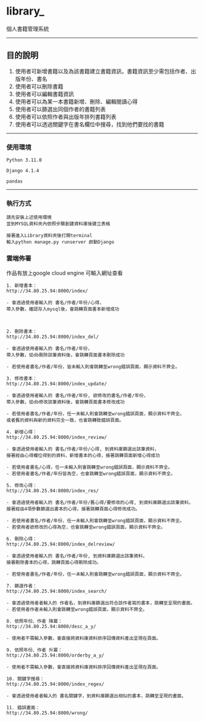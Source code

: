 # library_
個⼈書籍管理系統

-----
## 目的說明

1. 使⽤者可新增書籍以及為該書籍建立書籍資訊，書籍資訊⾄少需包括作者、出版年份、書名
2. 使⽤者可以刪除書籍
3. 使⽤者可以編輯書籍資訊
4. 使⽤者可以為某⼀本書籍新增、刪除、編輯閱讀⼼得
5. 使⽤者可以篩選出同個作者的書籍列表
6. 使⽤者可以依照作者與出版年排列書籍列表
7. 使⽤者可以透過關鍵字在書名欄位中搜尋，找到他們要找的書籍
-----

### 使用環境

`Python 3.11.0`

`Django 4.1.4`

`pandas `

-----

### 執行方式

```
請先安裝上述使用環境
並到MYSQL資料夾內依照步驟創建資料庫後建立表格

接著進入Library資料夾後打開terminal 
輸入python manage.py runserver 啟動Django

```

### 雲端佈署

作品有放上google cloud engine
可輸入網址查看
```
1. 新增書本：
http://34.80.25.94:8000/index/

- 會透過使用者輸入的 書名/作者/年份/心得，
帶入參數，確認存入mysql後，會跳轉頁面書本新增成功



2. 刪除書本：
http://34.80.25.94:8000/index_del/

- 會透過使用者輸入的 書名/作者/年份，
帶入參數，從db刪除該筆資料後，會跳轉頁面書本刪除成功

- 若使用者書名/作者/年份，皆未輸入則會跳轉至wrong錯誤頁面，顯示資料不齊全。

3. 修改書本：
http://34.80.25.94:8000/index_update/

- 會透過使用者輸入的 書名/作者/年份, 欲修改的書名/作者/年份，
帶入參數，從db修改該筆資料後，會跳轉頁面書本修改成功

- 若使用者書名/作者/年份，任一未輸入則會跳轉至wrong錯誤頁面，顯示資料不齊全。
或者舊的資料與新的資料完全一致，也會跳轉致錯誤頁面。

4. 新增心得：
http://34.80.25.94:8000/index_review/

- 會透過使用者輸入的 書名/作者/年份/心得, 到資料庫篩選出該筆資料，
接著經由心得欄位得到的資料，新增書本的心得，接著跳轉頁面新增心得成功

- 若使用者書名/心得，任一未輸入則會跳轉至wrong錯誤頁面，顯示資料不齊全。
- 若使用者書名/作者/年份皆為空，也會跳轉至wrong錯誤頁面，顯示資料不齊全。

5. 修改心得：
http://34.80.25.94:8000/index_res/

- 會透過使用者輸入的 書名/作者/年份/舊心得/要修改的心得, 到資料庫篩選出該筆資料，
接著經由4項參數篩選出書本的心得，接著跳轉頁面心得修改成功。

- 若使用者書名/作者/年份，任一未輸入則會跳轉至wrong錯誤頁面，顯示資料不齊全。
- 若使用者欲修改的心得為空，也會跳轉至wrong錯誤頁面，顯示資料不齊全。

6. 刪除心得：
http://34.80.25.94:8000/index_delreview/

- 會透過使用者輸入的 書名/作者/年份, 到資料庫篩選出該筆資料，
接著刪除書本的心得，跳轉頁面心得刪除成功。

- 若使用者書名/作者/年份，任一未輸入則會跳轉至wrong錯誤頁面，顯示資料不齊全。

7. 篩選作者：
http://34.80.25.94:8000/index_search/

- 會透過使用者者輸入的 作者名，到資料庫篩選出符合該作者寫的書本，跳轉至呈現的畫面。
- 若使用者作者未輸入則會跳轉至wrong錯誤頁面，顯示資料不齊全。

8. 依照年份、作者 降冪：
http://34.80.25.94:8000/desc_a_y/

- 使用者不需輸入參數，會直接將資料庫資料排序回傳資料產出呈現在頁面。

9. 依照年份、作者 升冪：
http://34.80.25.94:8000/orderby_a_y/

- 使用者不需輸入參數，會直接將資料庫資料排序回傳資料產出呈現在頁面。

10. 關鍵字搜尋：
http://34.80.25.94:8000/index_regex/

- 會透過使用者者輸入的 書名關鍵字，到資料庫篩選出相似的書本，跳轉至呈現的畫面。

11. 錯誤畫面：
http://34.80.25.94:8000/wrong/

```


